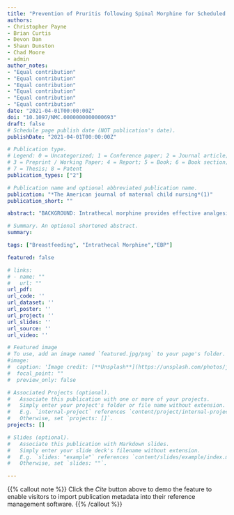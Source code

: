```yaml
---
title: "Prevention of Pruritis following Spinal Morphine for Scheduled Cesarean Birth."
authors:
- Christopher Payne
- Brian Curtis
- Devon Dan
- Shaun Dunston
- Chad Moore
- admin
author_notes:
- "Equal contribution"
- "Equal contribution"
- "Equal contribution"
- "Equal contribution"
- "Equal contribution"
- "Equal contribution"
date: "2021-04-01T00:00:00Z"
doi: "10.1097/NMC.0000000000000693"
draft: false
# Schedule page publish date (NOT publication's date).
publishDate: "2021-04-01T00:00:00Z"

# Publication type.
# Legend: 0 = Uncategorized; 1 = Conference paper; 2 = Journal article;
# 3 = Preprint / Working Paper; 4 = Report; 5 = Book; 6 = Book section;
# 7 = Thesis; 8 = Patent
publication_types: ["2"]

# Publication name and optional abbreviated publication name.
publication: "*The American journal of maternal child nursing*(1)"
publication_short: ""

abstract: "BACKGROUND: Intrathecal morphine provides effective analgesia after cesarean birth, yet up to 90% of women who receive it experience excessive itching, an  undesirable dose-dependent effect. Pruritis may increase nursing workload, delay  breastfeeding, and decrease patient satisfaction. When 0.1 mg spinal morphine is  given, pruritis is markedly reduced while analgesia is preserved. PURPOSE: The  purpose of this project was to determine possible causes and solutions for  pruritus after cesarean birth. METHODS: Anesthesia providers were educated and  encouraged to limit spinal morphine to 0.1 mg as a strategy to prevent pruritus.  In a repeated measures design, the rate of treatment-required pruritus and opioid  consumption were measured 24 hours after surgery. The project included an  evaluation of 30 medical records before and 30 medical records after the project  intervention. RESULTS: Preintervention rate of treatment-required pruritis was  37%, all received spinal morphine ≥ 1.5 mg. Postintervention rate of  treatment-required pruritis was 13% and 57% after spinal morphine 0.1 mg and 0.2  mg, respectively. Opioid consumption was similar between groups. CLINICAL  IMPLICATIONS: Mother-baby nurses can have an impact on the practice of anesthesia  providers by advocating for evidence-based dosing of intrathecal morphine to  reduce the incidence of pruritis while maintaining effective analgesia for women  after cesarean birth."

# Summary. An optional shortened abstract.
summary: 

tags: ["Breastfeeding", "Intrathecal Morphine","EBP"]

featured: false

# links:
# - name: ""
#   url: ""
url_pdf: 
url_code: ''
url_dataset: ''
url_poster: ''
url_project: ''
url_slides: ''
url_source: ''
url_video: ''

# Featured image
# To use, add an image named `featured.jpg/png` to your page's folder. 
#image:
#  caption: 'Image credit: [**Unsplash**](https://unsplash.com/photos/jdD8gXaTZsc)'
#  focal_point: ""
#  preview_only: false

# Associated Projects (optional).
#   Associate this publication with one or more of your projects.
#   Simply enter your project's folder or file name without extension.
#   E.g. `internal-project` references `content/project/internal-project/index.md`.
#   Otherwise, set `projects: []`.
projects: []

# Slides (optional).
#   Associate this publication with Markdown slides.
#   Simply enter your slide deck's filename without extension.
#   E.g. `slides: "example"` references `content/slides/example/index.md`.
#   Otherwise, set `slides: ""`.

---
```


{{% callout note %}}
Click the *Cite* button above to demo the feature to enable visitors to import publication metadata into their reference management software.
{{% /callout %}}


